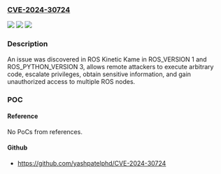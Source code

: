 ### [CVE-2024-30724](https://cve.mitre.org/cgi-bin/cvename.cgi?name=CVE-2024-30724)
![](https://img.shields.io/static/v1?label=Product&message=n%2Fa&color=blue)
![](https://img.shields.io/static/v1?label=Version&message=n%2Fa&color=blue)
![](https://img.shields.io/static/v1?label=Vulnerability&message=n%2Fa&color=brighgreen)

### Description

An issue was discovered in ROS Kinetic Kame in ROS_VERSION 1 and ROS_PYTHON_VERSION 3, allows remote attackers to execute arbitrary code, escalate privileges, obtain sensitive information, and gain unauthorized access to multiple ROS nodes.

### POC

#### Reference
No PoCs from references.

#### Github
- https://github.com/yashpatelphd/CVE-2024-30724

